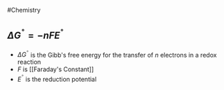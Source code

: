 #Chemistry 
## $\displaystyle \Delta G^{^\circ}=-nFE^{^\circ}$
* $\displaystyle \Delta G^{^\circ}$ is the Gibb's free energy for the transfer of $\displaystyle n$ electrons in a redox reaction
* $\displaystyle F$ is [[Faraday's Constant]]
* $\displaystyle E^{^\circ}$ is the reduction potential